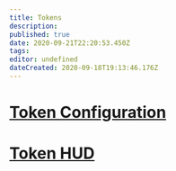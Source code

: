 ```yaml
---
title: Tokens
description:
published: true
date: 2020-09-21T22:20:53.450Z
tags:
editor: undefined
dateCreated: 2020-09-18T19:13:46.176Z
---
```


# [Token Configuration](/Token-Configuration)  

# [Token HUD](/Token-HUD)
